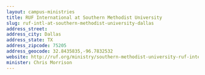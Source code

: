 ```yaml
---
layout: campus-ministries
title: RUF International at Southern Methodist University
slug: ruf-intl-at-southern-methodist-university-dallas
address_street: 
address_city: Dallas
address_state: TX
address_zipcode: 75205
address_geocode: 32.8435835,-96.7832532
website: http://ruf.org/ministry/southern-methodist-university-ruf-international
minister: Chris Morrison
---
```

